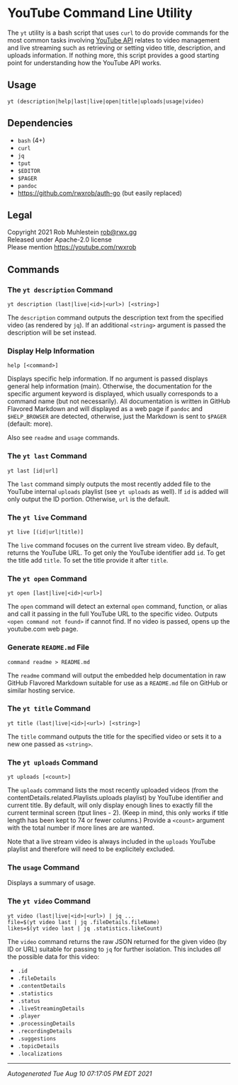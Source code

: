 # YouTube Command Line Utility

The `yt` utility is a bash script that uses `curl` to do provide
commands for the most common tasks involving [YouTube API] relates to
video management and live streaming such as retrieving or setting video
title, description, and uploads information. If nothing more, this
script provides a good starting point for understanding how the YouTube
API works.

[YouTube API]: <https://developers.google.com/youtube/v3/getting-started>

## Usage

```
yt (description|help|last|live|open|title|uploads|usage|video)
```

## Dependencies

* `bash` (4+)
* `curl`
* `jq`
* `tput`
* `$EDITOR`
* `$PAGER`
* `pandoc`
* <https://github.com/rwxrob/auth-go> (but easily replaced)

## Legal

Copyright 2021 Rob Muhlestein <rob@rwx.gg>  
Released under Apache-2.0 license  
Please mention https://youtube.com/rwxrob

## Commands

### The `yt description` Command

```
yt description (last|live|<id>|<url>) [<string>]
```

The `description` command outputs the description text from the
specified video (as rendered by `jq`).  If an additional `<string>`
argument is passed the description will be set instead.

### Display Help Information

```
help [<command>]
```

Displays specific help information. If no argument is passed displays
general help information (main). Otherwise, the documentation for the
specific argument keyword is displayed, which usually corresponds to
a command name (but not necessarily). All documentation is written in
GitHub Flavored Markdown and will displayed as a web page if `pandoc`
and `$HELP_BROWSER` are detected, otherwise, just the Markdown is sent
to `$PAGER` (default: more).

Also see `readme` and `usage` commands.

### The `yt last` Command

```
yt last [id|url]
```

The `last` command simply outputs the most recently added file to the
YouTube internal `uploads` playlist (see `yt uploads` as well). If `id`
is added will only output the ID portion. Otherwise, `url` is the
default.

### The `yt live` Command

```
yt live [(id|url|title)]
```

The `live` command focuses on the current live stream video.  By default, returns the YouTube URL. To get only the YouTube identifier add `id`. To get the title add `title`. To set the title provide it after `title`.

### The `yt open` Command

```
yt open [last|live|<id>|<url>]
```

The `open` command will detect an external `open` command, function, or
alias and call it passing in the full YouTube URL to the specific video.
Outputs `<open command not found>` if cannot find. If no video is
passed, opens up the youtube.com web page.

### Generate `README.md` File

```
command readme > README.md
```

The `readme` command will output the embedded help documentation in raw
GitHub Flavored Markdown suitable for use as a `README.md` file on
GitHub or similar hosting service.

### The `yt title` Command

```
yt title (last|live|<id>|<url>) [<string>]
```

The `title` command outputs the title for the specified video or sets it to a new one passed as `<string>`.

### The `yt uploads` Command

```
yt uploads [<count>]
```

The `uploads` command lists the most recently uploaded videos (from the
contentDetails.related.Playlists.uploads playlist) by YouTube identifier
and current title. By default, will only display enough lines to exactly
fill the current terminal screen (tput lines - 2). (Keep in mind, this
only works if title length has been kept to 74 or fewer columns.) Provide
a `<count>` argument with the total number if more lines are are wanted.

Note that a live stream video is always included in the `uploads` YouTube playlist and therefore will need to be explicitely excluded.

### The `usage` Command

Displays a summary of usage.

### The `yt video` Command

```
yt video (last|live|<id>|<url>) | jq ...
file=$(yt video last | jq .fileDetails.fileName)
likes=$(yt video last | jq .statistics.likeCount)
```

The `video` command returns the raw JSON returned for the given video
(by ID or URL) suitable for passing to `jq` for further isolation. This
includes *all* the possible data for this video:

* `.id`
* `.fileDetails`
* `.contentDetails`
* `.statistics`
* `.status`
* `.liveStreamingDetails`
* `.player`
* `.processingDetails`
* `.recordingDetails`
* `.suggestions`
* `.topicDetails`
* `.localizations`

----

*Autogenerated Tue Aug 10 07:17:05 PM EDT 2021*


